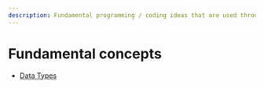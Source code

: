 ```yaml
---
description: Fundamental programming / coding ideas that are used throughout all languages
---
```


# Fundamental concepts

* [Data Types](variables-and-data-types.md)
